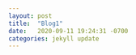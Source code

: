 ```yaml
---
layout: post
title:  "Blog1"
date:   2020-09-11 19:24:31 -0700
categories: jekyll update
---
```




